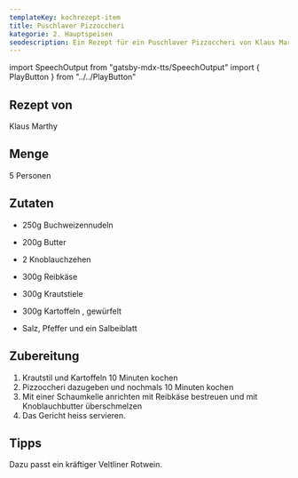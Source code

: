```yaml
---
templateKey: kochrezept-item
title: Puschlaver Pizzoccheri
kategorie: 2. Hauptspeisen
seodescription: Ein Rezept für ein Puschlaver Pizzoccheri von Klaus Marthy.
---
```

import SpeechOutput from "gatsby-mdx-tts/SpeechOutput"
import { PlayButton } from "../../PlayButton"

<SpeechOutput id="kochrezept-klaus-marthy-puschlaver-pizzoccheri" customPlayButton={PlayButton}>

## Rezept von

Klaus Marthy

## Menge

5 Personen

## Zutaten

* 250g  Buchweizennudeln  
* 200g Butter  
* 2 Knoblauchzehen   
* 300g Reibkäse 
* 300g Krautstiele 
* 300g Kartoffeln , gewürfelt 

* Salz, Pfeffer und ein Salbeiblatt 

## Zubereitung

1. Krautstil und Kartoffeln 10 Minuten kochen  
1. Pizzoccheri dazugeben und nochmals 10 Minuten kochen  
1. Mit einer Schaumkelle anrichten mit Reibkäse bestreuen 
und mit Knoblauchbutter überschmelzen 
1. Das Gericht heiss servieren.  

## Tipps

Dazu passt ein kräftiger Veltliner Rotwein. 

</SpeechOutput>